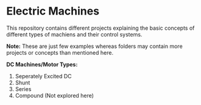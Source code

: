 # Electric Machines
This repository contains different projects explaining the basic concepts of different types of machiens and their control systems.

**Note:** These are just few examples whereas folders may contain more projects or concepts than mentioned here.

**DC Machines/Motor Types:** 
1. Seperately Excited DC
2. Shunt
3. Series
4. Compound (Not explored here)
